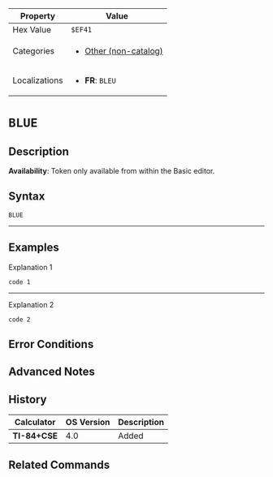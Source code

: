 | Property      | Value |
|---------------|-------|
| Hex Value     | `$EF41`|
| Categories    | <ul><li>[Other (non-catalog)](<../categories/Other (non-catalog).md>)</li></ul> |
| Localizations | <ul><li><b>FR</b>: `BLEU`</li></ul> |

# `BLUE`

## Description



<b>Availability</b>: Token only available from within the Basic editor.

## Syntax
`BLUE`

<hr>

## Examples

Explanation 1
```ti-basic
code 1
```
---
Explanation 2
```ti-basic
code 2
```

## Error Conditions


## Advanced Notes


## History
| Calculator | OS Version | Description |
|------------|------------|-------------|
| <b>TI-84+CSE</b> | 4.0 | Added

## Related Commands

    